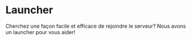# Launcher
Cherchez une façon facile et efficace de rejoindre le serveur?  Nous avons un launcher pour vous aider!
